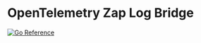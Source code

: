 # OpenTelemetry Zap Log Bridge

[![Go Reference](https://pkg.go.dev/badge/go.opentelemetry.io/contrib/bridges/otelzap.svg)](https://pkg.go.dev/go.opentelemetry.io/contrib/bridges/otelzap)
